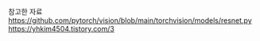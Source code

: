 참고한 자료
https://github.com/pytorch/vision/blob/main/torchvision/models/resnet.py
https://yhkim4504.tistory.com/3
